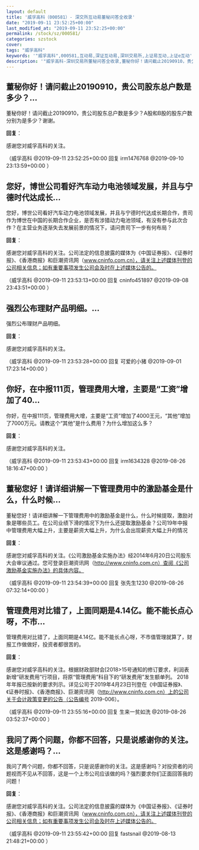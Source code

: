 ```yaml
---
layout: default
title: '威孚高科（000581）- 深交所互动易董秘问答全收录'
date: "2019-09-11 23:52:25+00:00"
last_modified_at: "2019-09-11 23:52:25+00:00"
permalink: /stock/sz/000581/
categories: szstock
cover: 
tags: "威孚高科"
keywords: '"威孚高科",000581,互动易,深证互动易,深圳交易所,上证易互动,上证e互动'
description: '"威孚高科-深圳交易所董秘问答全收录,董秘你好！请问截止20190910，贵公司股东总户数是多少？A股和B股的股东户数分别为是多少？谢谢。"'
---
```


## 董秘你好！请问截止20190910，贵公司股东总户数是多少？...

董秘你好！请问截止20190910，贵公司股东总户数是多少？A股和B股的股东户数分别为是多少？谢谢。

**回复**：

感谢您对威孚高科的关注。 

（威孚高科  @2019-09-11 23:52:25+00:00 回复 irm1476768  @2019-09-10 23:13:59+00:00 ）

## 您好，博世公司看好汽车动力电池领域发展，并且与宁德时代达成长...

您好，博世公司看好汽车动力电池领域发展，并且与宁德时代达成长期合作，贵司作为博世在中国的长期合作企业，是否有涉猎动力电池领域，有没有参与此次合作？在主营业务逐渐失去发展前景的情况下，请问贵司下一步有何布局？

**回复**：

感谢您对威孚高科的关注。公司法定的信息披露的媒体为《中国证券报》、《证券时报》、《香港商报》和巨潮资讯网（www.cninfo.com.cn），请关注上述媒体刊登的公司相关信息；如有重要事项发生公司会及时在上述媒体公告的。 

（威孚高科  @2019-09-11 23:53:13+00:00 回复 cninfo451897  @2019-09-08 23:43:51+00:00 ）

## 强烈公布理财产品明细。...

强烈公布理财产品明细。

**回复**：

感谢您对威孚高科的关注。 

（威孚高科  @2019-09-11 23:53:28+00:00 回复 可爱的小猪  @2019-09-01 17:23:14+00:00 ）

## 你好，在中报111页，管理费用大增，主要是“工资”增加了40...

你好，在中报111页，管理费用大增，主要是“工资”增加了4000王元，“其他”增加了7000万元。请教这个“其他”是什么费用？为什么增加这么多？

**回复**：

感谢您对威孚高科的关注。 

（威孚高科  @2019-09-11 23:53:43+00:00 回复 irm1634328  @2019-08-26 18:16:47+00:00 ）

## 董秘您好！请详细讲解一下管理费用中的激励基金是什么，什么时候...

董秘您好！请详细讲解一下管理费用中的激励基金是什么，什么时候提取，激励对象是哪些员工。在公司业绩下滑的情况下为什么还提取激励基金？公司19年中报中管理费用大幅上升，主要是薪资大幅上升，为什么会出现薪资大幅上升的情况

**回复**：

感谢您对威孚高科的关注。《公司激励基金实施办法》经2014年6月20日公司股东大会审议通过。您可登录巨潮资讯网（http://www.cninfo.com.cn）查阅《公司激励基金实施办法》的具体内容。 

（威孚高科  @2019-09-11 23:54:39+00:00 回复 张先生1230  @2019-08-26 07:32:14+00:00 ）

## 管理费用对比错了，上面同期是4.14亿。能不能长点心呀，不市...

管理费用对比错了，上面同期是4.14亿。能不能长点心呀，不市值管理就算了，财报工作做做好，投资者都很苦的。

**回复**：

感谢您对威孚高科的关注。根据财政部财会[2018>15号通知的修订要求，利润表新增“研发费用”行项目，将原“管理费用”科目下的“研发费用”发生额单列。 2018年年报已按新的要求列示。详见公司于2019年4月23日刊登在《中国证券报》、《证券时报》、《香港商报》、巨潮资讯网（http://www.cninfo.com.cn）上的公司关于会计政策变更的公告（公告编号 2019-006）。 

（威孚高科  @2019-09-11 23:55:16+00:00 回复 生来一贫如洗  @2019-08-26 03:52:37+00:00 ）

## 我问了两个问题，你都不回答，只是说感谢你的关注。这是感谢吗？...

我问了两个问题，你都不回答，只是说感谢你的关注。这是感谢吗？对投资者的问题视而不见从不回答，这是一个上市公司应该做的吗？强烈要求你们正面回答我的问题！

**回复**：

感谢您对威孚高科的关注。公司法定的信息披露的媒体为《中国证券报》、《证券时报》、《香港商报》和巨潮资讯网（www.cninfo.com.cn），请关注上述媒体刊登的公司相关信息；如有重要事项发生公司会及时在上述媒体公告的。 

（威孚高科  @2019-09-11 23:55:42+00:00 回复 fastsnail  @2019-08-13 21:48:21+00:00 ）

